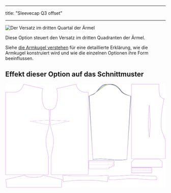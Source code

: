 - - -
title: "Sleevecap Q3 offset"
- - -

![Der Versatz im dritten Quartal der Ärmel](./sleevecapq3offset.svg)

Diese Option steuert den Versatz im dritten Quadranten der Ärmel.

<Tip>

Siehe [die Armkugel verstehen](/docs/patterns/brian/options#understanding-the-sleevecap) für eine detaillierte Erklärung, wie die Armkugel konstruiert wird und wie die einzelnen Optionen ihre Form beeinflussen.

</Tip>

## Effekt dieser Option auf das Schnittmuster

![Dieses Bild zeigt den Effekt dieser Option, indem es mehrere Varianten überlagert, die einen anderen Wert für diese Option haben](simone_sleevecapq3offset_sample.svg "Effect of this option on the pattern")
